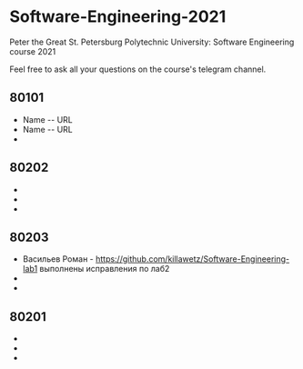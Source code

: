 # Software-Engineering-2021
Peter the Great St. Petersburg Polytechnic University: Software Engineering course 2021

Feel free to ask all your questions on the course's telegram channel.

## 80101

- Name -- URL
- Name -- URL
-

## 80202

- 
-
-

## 80203

- Васильев Роман - https://github.com/killawetz/Software-Engineering-lab1 выполнены исправления по лаб2 
-
-

## 80201

-
-
-
